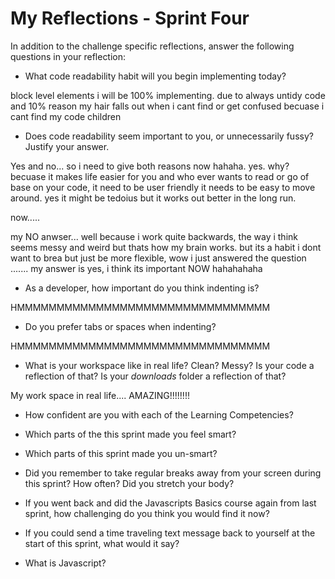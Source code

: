 # My Reflections - Sprint Four 

In addition to the challenge specific reflections, answer the following questions in your reflection:


- What code readability habit will you begin implementing today?

block level elements i will be 100% implementing. due to always untidy code and 10% reason my hair falls out when i cant find or get confused becuase i cant find my code children




- Does code readability seem important to you, or unnecessarily fussy? Justify your answer.

Yes and no...  so i need to give both reasons now hahaha.
yes. why? becuase it makes life easier for you and who ever wants to read or go of base on your code, it need to be user friendly it needs to be easy to move around. yes it might be tedoius but it works out better in the long run.



now.....

my NO anwser... well because i work quite backwards, the way i think seems messy and weird but thats how my brain works. but its a habit i dont want to brea but just be more flexible, wow i just answered the question ....... my answer is yes, i think its important NOW hahahahaha



- As a developer, how important do you think indenting is?

HMMMMMMMMMMMMMMMMMMMMMMMMMMMMMMMM




- Do you prefer tabs or spaces when indenting?

HMMMMMMMMMMMMMMMMMMMMMMMMMMMMMMMM




- What is your workspace like in real life? Clean? Messy? Is your code a reflection of that? Is your _downloads_ folder a reflection of that?

My work space in real life.... AMAZING!!!!!!!!





- How confident are you with each of the Learning Competencies?



- Which parts of the this sprint made you feel smart?



- Which parts of this sprint made you un-smart?



- Did you remember to take regular breaks away from your screen during this sprint? How often? Did you stretch your body?



- If you went back and did the Javascripts Basics course again from last sprint, how challenging do you think you would find it now?



- If you could send a time traveling text message back to yourself at the start of this sprint, what would it say? 



- What is Javascript?